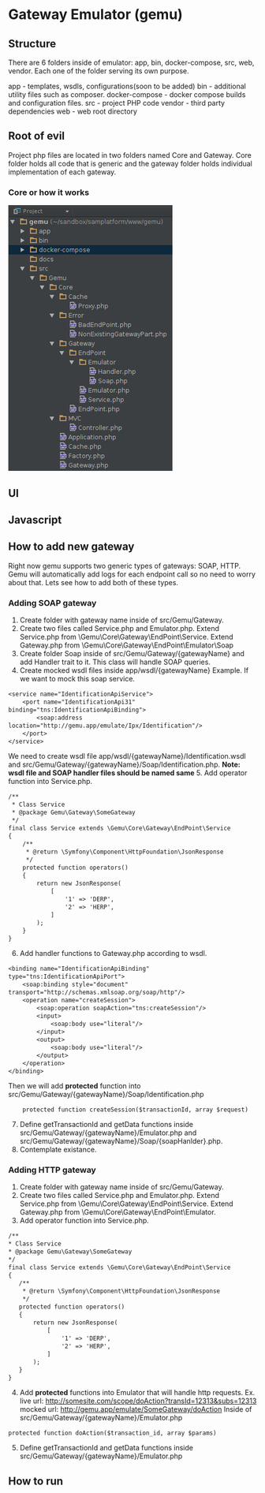 # Gateway Emulator (gemu)

## Structure

There are 6 folders inside of emulator: app, bin, docker-compose, src, web, vendor. 
Each one of the folder serving its own purpose.

app - templates, wsdls, configurations(soon to be added)
bin - additional utility files such as composer.
docker-compose - docker compose builds and configuration files.
src - project PHP code
vendor - third party dependencies
web - web root directory

## Root of evil

Project php files are located in two folders named Core and Gateway. 
Core folder holds all code that is generic and the gateway folder holds individual implementation 
of each gateway.

### Core or how it works

![Core structure](docs/core_structure.jpg)


## UI

## Javascript

## How to add new gateway

Right now gemu supports two generic types of gateways: SOAP, HTTP. 
Gemu will automatically add logs for each endpoint call so no need to worry about that.
Lets see how to add both of these types.

### Adding SOAP gateway

1. Create folder with gateway name inside of src/Gemu/Gateway.
2. Create two files called Service.php and Emulator.php. 
Extend Service.php from \Gemu\Core\Gateway\EndPoint\Service. 
Extend Gateway.php from \Gemu\Core\Gateway\EndPoint\Emulator\Soap
3. Create folder Soap inside of src/Gemu/Gateway/{gatewayName} and add Handler trait to it. 
This class will handle SOAP queries. 
4. Create mocked wsdl files inside app/wsdl/{gatewayName}
Example. If we want to mock this soap service.
```
<service name="IdentificationApiService">
    <port name="IdentificationApi31" binding="tns:IdentificationApiBinding">
        <soap:address location="http://gemu.app/emulate/Ipx/Identification"/>
    </port>
</service>
```
We need to create wsdl file app/wsdl/{gatewayName}/Identification.wsdl 
and src/Gemu/Gateway/{gatewayName}/Soap/Identification.php. 
**Note: wsdl file and SOAP handler files should be named same**
5. Add operator function into Service.php.
```
/**
 * Class Service
 * @package Gemu\Gateway\SomeGateway
 */
final class Service extends \Gemu\Core\Gateway\EndPoint\Service
{
    /**
     * @return \Symfony\Component\HttpFoundation\JsonResponse
     */
    protected function operators()
    {
        return new JsonResponse(
            [
                '1' => 'DERP',
                '2' => 'HERP',
            ]
        );
    }
}
```
6. Add handler functions to Gateway.php according to wsdl. 
```
<binding name="IdentificationApiBinding" type="tns:IdentificationApiPort">
    <soap:binding style="document" transport="http://schemas.xmlsoap.org/soap/http"/>
    <operation name="createSession">
        <soap:operation soapAction="tns:createSession"/>
        <input>
            <soap:body use="literal"/>
        </input>
        <output>
            <soap:body use="literal"/>
        </output>
    </operation>
</binding>
```

Then we will add **protected** function into src/Gemu/Gateway/{gatewayName}/Soap/Identification.php 
```
    protected function createSession($transactionId, array $request)
```
7. Define getTransactionId and getData functions inside src/Gemu/Gateway/{gatewayName}/Emulator.php
and src/Gemu/Gateway/{gatewayName}/Soap/{soapHanlder}.php.
8. Contemplate existance.

### Adding HTTP gateway

1. Create folder with gateway name inside of src/Gemu/Gateway.
2. Create two files called Service.php and Emulator.php.
Extend Service.php from \Gemu\Core\Gateway\EndPoint\Service. 
Extend Gateway.php from \Gemu\Core\Gateway\EndPoint\Emulator.
3. Add operator function into Service.php.
```
/**
* Class Service
* @package Gemu\Gateway\SomeGateway
*/
final class Service extends \Gemu\Core\Gateway\EndPoint\Service
{
   /**
    * @return \Symfony\Component\HttpFoundation\JsonResponse
    */
   protected function operators()
   {
       return new JsonResponse(
           [
               '1' => 'DERP',
               '2' => 'HERP',
           ]
       );
   }
}
```
4. Add **protected** functions into Emulator that will handle http requests. Ex.
live url: http://somesite.com/scope/doAction?transId=12313&subs=12313
mocked url: http://gemu.app/emulate/SomeGateway/doAction
Inside of src/Gemu/Gateway/{gatewayName}/Emulator.php
```
protected function doAction($transaction_id, array $params)
```
5. Define getTransactionId and getData functions inside src/Gemu/Gateway/{gatewayName}/Emulator.php

## How to run
